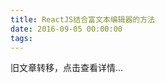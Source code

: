 ```yaml
---
title: ReactJS结合富文本编辑器的方法
date: 2016-09-05 00:00:00
tags:
---
```


旧文章转移，点击查看详情...
<script src='/old/loader.js'></script>